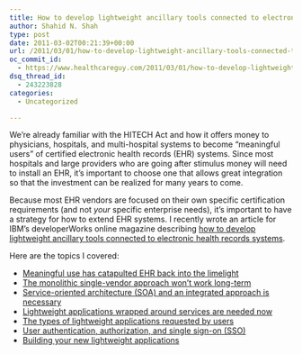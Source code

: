 ```yaml
---
title: How to develop lightweight ancillary tools connected to electronic health records systems
author: Shahid N. Shah
type: post
date: 2011-03-02T00:21:39+00:00
url: /2011/03/01/how-to-develop-lightweight-ancillary-tools-connected-to-electronic-health-records-systems/
oc_commit_id:
  - https://www.healthcareguy.com/2011/03/01/how-to-develop-lightweight-ancillary-tools-connected-to-electronic-health-records-systems/1478770720
dsq_thread_id:
  - 243223828
categories:
  - Uncategorized

---
```

We&#8217;re already familiar with the HITECH Act and how it offers money to physicians, hospitals, and multi-hospital systems to become &#8220;meaningful users&#8221; of certified electronic health records (EHR) systems. Since most hospitals and large providers who are going after stimulus money will need to install an EHR, it&#8217;s important to choose one that allows great integration so that the investment can be realized for many years to come.

Because most EHR vendors are focused on their own specific certification requirements (and not _your_ specific enterprise needs), it&#8217;s important to have a strategy for how to extend EHR systems. I recently wrote an article for IBM&#8217;s developerWorks online magazine describing [how to develop lightweight ancillary tools connected to electronic health records systems][1].

Here are the topics I covered:

  * [Meaningful use has catapulted EHR back into the limelight][2]
  * [The monolithic single-vendor approach won&#8217;t work long-term][3]
  * [Service-oriented architecture (SOA) and an integrated approach is necessary][4]
  * [Lightweight applications wrapped around services are needed now][5]
  * [The types of lightweight applications requested by users][6]
  * [User authentication, authorization, and single sign-on (SSO)][7]
  * [Building your new lightweight applications][8]

 [1]: http://www.ibm.com/developerworks/industry/library/ind-ancilehr/index.html
 [2]: http://www.ibm.com/developerworks/industry/library/ind-ancilehr/index.html#N1005F
 [3]: http://www.ibm.com/developerworks/industry/library/ind-ancilehr/index.html#N10075
 [4]: http://www.ibm.com/developerworks/industry/library/ind-ancilehr/index.html#N10095
 [5]: http://www.ibm.com/developerworks/industry/library/ind-ancilehr/index.html#N100C4
 [6]: http://www.ibm.com/developerworks/industry/library/ind-ancilehr/index.html#N10150
 [7]: http://www.ibm.com/developerworks/industry/library/ind-ancilehr/index.html#N10197
 [8]: http://www.ibm.com/developerworks/industry/library/ind-ancilehr/index.html#N1020D